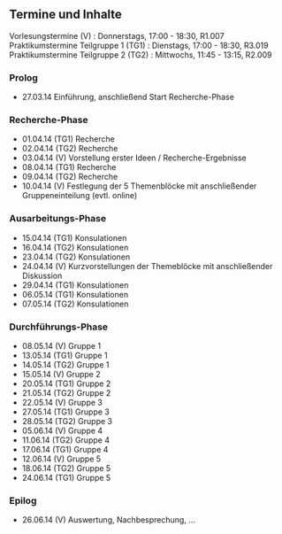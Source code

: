 ## Termine und Inhalte

Vorlesungstermine (V)
:   Donnerstags, 17:00 - 18:30, R1.007
Praktikumstermine Teilgruppe 1 (TG1)
:   Dienstags, 17:00 - 18:30, R3.019
Praktikumstermine Teilgruppe 2 (TG2)
:   Mittwochs, 11:45 - 13:15, R2.009


### Prolog

-   27.03.14 Einführung, anschließend Start Recherche-Phase

### Recherche-Phase

-   01.04.14 (TG1) Recherche
-   02.04.14 (TG2) Recherche
-   03.04.14 (V) Vorstellung erster Ideen / Recherche-Ergebnisse
-   08.04.14 (TG1) Recherche
-   09.04.14 (TG2) Recherche
-   10.04.14 (V) Festlegung der 5 Themenblöcke mit anschließender Gruppeneinteilung (evtl. online)

### Ausarbeitungs-Phase

-   15.04.14 (TG1) Konsulationen
-   16.04.14 (TG2) Konsulationen
-   23.04.14 (TG2) Konsulationen
-   24.04.14 (V) Kurzvorstellungen der Themeblöcke mit anschließender Diskussion
-   29.04.14 (TG1) Konsulationen
-   06.05.14 (TG1) Konsulationen
-   07.05.14 (TG2) Konsulationen

### Durchführungs-Phase

-   08.05.14 (V) Gruppe 1
-   13.05.14 (TG1) Gruppe 1
-   14.05.14 (TG2) Gruppe 1
-   15.05.14 (V) Gruppe 2
-   20.05.14 (TG1) Gruppe 2
-   21.05.14 (TG2) Gruppe 2
-   22.05.14 (V) Gruppe 3
-   27.05.14 (TG1) Gruppe 3
-   28.05.14 (TG2) Gruppe 3
-   05.06.14 (V) Gruppe 4
-   11.06.14 (TG2) Gruppe 4
-   17.06.14 (TG1) Gruppe 4
-   12.06.14 (V) Gruppe 5
-   18.06.14 (TG2) Gruppe 5
-   24.06.14 (TG1) Gruppe 5

### Epilog

-   26.06.14 (V) Auswertung, Nachbesprechung, ...

